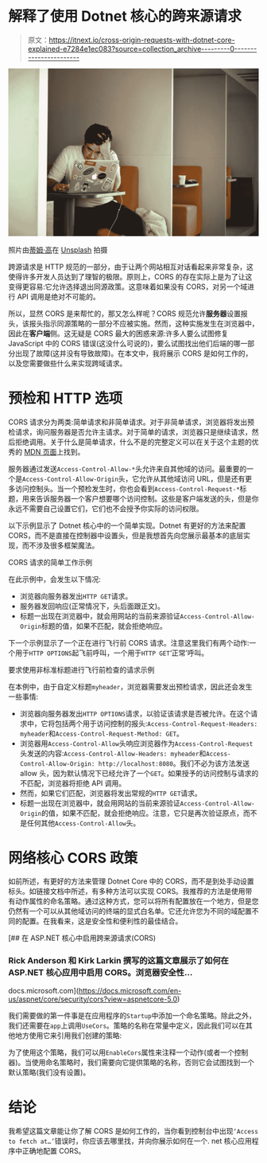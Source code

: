 # 解释了使用 Dotnet 核心的跨来源请求

> 原文：<https://itnext.io/cross-origin-requests-with-dotnet-core-explained-e7284e1ec083?source=collection_archive---------0----------------------->

![](img/d63461b9fdf1a86236f0b8171ff18e72.png)

照片由[蒂姆·高](https://unsplash.com/@punttim?utm_source=unsplash&utm_medium=referral&utm_content=creditCopyText)在 [Unsplash](https://unsplash.com/s/photos/frustrated?utm_source=unsplash&utm_medium=referral&utm_content=creditCopyText) 拍摄

跨源请求是 HTTP 规范的一部分，由于让两个网站相互对话看起来非常复杂，这使得许多开发人员达到了理智的极限。原则上，CORS 的存在实际上是为了让这变得更容易:它允许选择退出同源政策。这意味着如果没有 CORS，对另一个域进行 API 调用是绝对不可能的。

所以，显然 CORS 是来帮忙的，那又怎么样呢？CORS 规范允许**服务器**设置报头，该报头指示同源策略的一部分不应被实施。然而，这种实施发生在浏览器中，因此在**客户端**侧。这无疑是 CORS 最大的困惑来源:许多人要么试图修复 JavaScript 中的 CORS 错误(这没什么可说的)，要么试图找出他们后端的哪一部分出现了故障(这并没有导致故障)。在本文中，我将展示 CORS 是如何工作的，以及您需要做些什么来实现跨域请求。

# 预检和 HTTP 选项

CORS 请求分为两类:简单请求和非简单请求。对于非简单请求，浏览器将发出预检请求，询问服务器是否允许主请求。对于简单的请求，浏览器只是继续请求，然后拒绝调用。关于什么是简单请求，什么不是的完整定义可以在关于这个主题的优秀的 [MDN 页面](https://developer.mozilla.org/nl/docs/Web/HTTP/CORS#simple_requests)上找到。

服务器通过发送`Access-Control-Allow-*`头允许来自其他域的访问。最重要的一个是`Access-Control-Allow-Origin`头，它允许从其他域访问 URL，但是还有更多访问控制头。当一个预检发生时，你也会看到`Access-Control-Request-*`标题，用来告诉服务器一个客户想要哪个访问控制。这些是客户端发送的头，但是你永远不需要自己设置它们，它们也不会授予你实际的访问权限。

以下示例显示了 Dotnet 核心中的一个简单实现。Dotnet 有更好的方法来配置 CORS，而不是直接在控制器中设置头，但是我想首先向您展示最基本的底层实现，而不涉及很多框架魔法。

CORS 请求的简单工作示例

在此示例中，会发生以下情况:

*   浏览器向服务器发出`HTTP GET`请求。
*   服务器发回响应(正常情况下，头后面跟正文)。
*   标题一出现在浏览器中，就会用网站的当前来源验证`Access-Control-Allow-Origin`标题的值，如果不匹配，就会拒绝响应。

下一个示例显示了一个正在进行飞行前 CORS 请求。注意这里我们有两个动作:一个用于`HTTP OPTIONS`起飞前呼叫，一个用于`HTTP GET`‘正常’呼叫。

要求使用非标准标题进行飞行前检查的请求示例

在本例中，由于自定义标题`myheader`，浏览器需要发出预检请求，因此还会发生一些事情:

*   浏览器向服务器发出`HTTP OPTIONS`请求，以验证该请求是否被允许。在这个请求中，它将包括两个用于访问控制的报头:`Access-Control-Request-Headers: myheader`和`Access-Control-Request-Method: GET`。
*   浏览器用`Access-Control-Allow`头响应浏览器作为`Access-Control-Request`头发送的内容:`Access-Control-Allow-Headers: myheader`和`Access-Control-Allow-Origin: http://localhost:8080`。我们不必为该方法发送 allow 头，因为默认情况下已经允许了一个`GET`。如果授予的访问控制与请求的不匹配，浏览器将拒绝 API 调用。
*   然而，如果它们匹配，浏览器将发出常规的`HTTP GET`请求。
*   标题一出现在浏览器中，就会用网站的当前来源验证`Access-Control-Allow-Origin`的值，如果不匹配，就会拒绝响应。注意，它只是再次验证原点，而不是任何其他`Access-Control-Allow`头。

# 网络核心 CORS 政策

如前所述，有更好的方法来管理 Dotnet Core 中的 CORS，而不是到处手动设置标头。如链接文档中所述，有多种方法可以实现 CORS。我推荐的方法是使用带有动作属性的命名策略。通过这种方式，您可以将所有配置放在一个地方，但是您仍然有一个可以从其他域访问的终端的显式白名单。它还允许您为不同的域配置不同的配置。在我看来，这是安全性和便利性的最佳结合。

[](https://docs.microsoft.com/en-us/aspnet/core/security/cors?view=aspnetcore-5.0) [## 在 ASP.NET 核心中启用跨来源请求(CORS)

### Rick Anderson 和 Kirk Larkin 撰写的这篇文章展示了如何在 ASP.NET 核心应用中启用 CORS。浏览器安全性…

docs.microsoft.com](https://docs.microsoft.com/en-us/aspnet/core/security/cors?view=aspnetcore-5.0) 

我们需要做的第一件事是在应用程序的`Startup`中添加一个命名策略。除此之外，我们还需要在`app`上调用`UseCors`。策略的名称在常量中定义，因此我们可以在其他地方使用它来引用我们创建的策略:

为了使用这个策略，我们可以用`EnableCors`属性来注释一个动作(或者一个控制器)。当使用命名策略时，我们需要向它提供策略的名称，否则它会试图找到一个默认策略(我们没有设置)。

# 结论

我希望这篇文章能让你了解 CORS 是如何工作的，当你看到控制台中出现`‘Access to fetch at…’`错误时，你应该去哪里找，并向你展示如何在一个. net 核心应用程序中正确地配置 CORS。